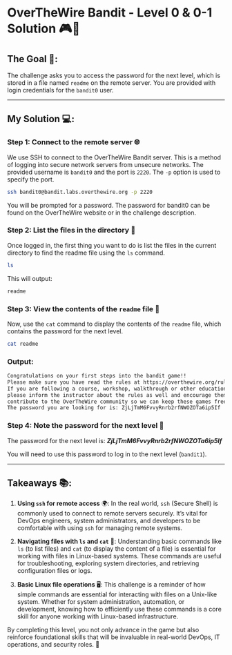 # OverTheWire Bandit - Level 0 & 0-1 Solution 🎮🔐

## The Goal 🎯:
The challenge asks you to access the password for the next level, which is stored in a file named `readme` on the remote server. You are provided with login credentials for the `bandit0` user.

---

## My Solution 💻:

### Step 1: Connect to the remote server 🌐
We use SSH to connect to the OverTheWire Bandit server. This is a method of logging into secure network servers from unsecure networks. The provided username is `bandit0` and the port is `2220`. The `-p` option is used to specify the port.

```bash
ssh bandit0@bandit.labs.overthewire.org -p 2220
```

You will be prompted for a password. The password for bandit0 can be found on the OverTheWire website or in the challenge description.

### Step 2: List the files in the directory 📂
Once logged in, the first thing you want to do is list the files in the current directory to find the readme file using the `ls` command.

```bash
ls
```

This will output:

```bash
readme
```


### Step 3: View the contents of the `readme` file 📖
Now, use the `cat` command to display the contents of the `readme` file, which contains the password for the next level.

```bash
cat readme
```

### Output:

```bash
Congratulations on your first steps into the bandit game!!
Please make sure you have read the rules at https://overthewire.org/rules/
If you are following a course, workshop, walkthrough or other educational activity,
please inform the instructor about the rules as well and encourage them to
contribute to the OverTheWire community so we can keep these games free!
The password you are looking for is: ZjLjTmM6FvvyRnrb2rfNWOZOTa6ip5If
```

### Step 4: Note the password for the next level 🔑
The password for the next level is: ***ZjLjTmM6FvvyRnrb2rfNWOZOTa6ip5If***

You will need to use this password to log in to the next level (`bandit1`).

---

## Takeaways 📚:
1. **Using `ssh` for remote access** 🌍: In the real world, `ssh` (Secure Shell) is commonly used to connect to remote servers securely. It’s vital for DevOps engineers, system administrators, and developers to be comfortable with using `ssh` for managing remote systems.

2. **Navigating files with `ls` and `cat`** 🧭: Understanding basic commands like `ls` (to list files) and `cat` (to display the content of a file) is essential for working with files in Linux-based systems. These commands are useful for troubleshooting, exploring system directories, and retrieving configuration files or logs.

3. **Basic Linux file operations** 🖥️: This challenge is a reminder of how simple commands are essential for interacting with files on a Unix-like system. Whether for system administration, automation, or development, knowing how to efficiently use these commands is a core skill for anyone working with Linux-based infrastructure.

By completing this level, you not only advance in the game but also reinforce foundational skills that will be invaluable in real-world DevOps, IT operations, and security roles. 🚀
